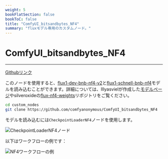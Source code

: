 ```yaml
---
weight: 5
bookFlatSection: false
bookToC: false
title: "ComfyUI_bitsandbytes_NF4"
summary: "fluxモデル専用のカスタムノード。"
---
```


<!--markdownlint-disable MD025 MD033 -->

# ComfyUI_bitsandbytes_NF4

---

[Githubリンク](https://github.com/comfyanonymous/ComfyUI_bitsandbytes_NF4)

このノードを使用すると、[flux1-dev-bnb-nf4-v2](https://huggingface.co/lllyasviel/flux1-dev-bnb-nf4/resolve/main/flux1-dev-bnb-nf4-v2.safetensors)と[flux1-schnell-bnb-nf4](https://huggingface.co/silveroxides/flux1-nf4-weights/resolve/main/flux1-schnell-bnb-nf4.safetensors)モデルを読み込むことができます。詳細については、Illyasvielが作成した[モデルページ](https://huggingface.co/lllyasviel/flux1-dev-bnb-nf4)やsilveroxideの[flux-nf4-weights](https://huggingface.co/silveroxides/flux1-nf4-weights)リポジトリをご覧ください。

```bash
cd custom_nodes
git clone https://github.com/comfyanonymous/ComfyUI_bitsandbytes_NF4
```

モデルを読み込むには`CheckpointLoaderNF4`ノードを使用します。

![CheckpointLoaderNF4ノード](https://huggingface.co/k4d3/yiff_toolkit/resolve/main/static/comfyui/CheckpointLoaderNF4.png)

以下はワークフローの例です：

![NF4ワークフローの例](https://huggingface.co/k4d3/yiff_toolkit/resolve/main/static/comfyui/nf4_workflow.png)
